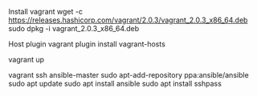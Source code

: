 Install vagrant
wget -c https://releases.hashicorp.com/vagrant/2.0.3/vagrant_2.0.3_x86_64.deb
sudo dpkg -i vagrant_2.0.3_x86_64.deb

Host plugin
vagrant plugin install vagrant-hosts

vagrant up
           
vagrant ssh ansible-master
sudo apt-add-repository ppa:ansible/ansible
sudo apt update
sudo apt install ansible
sudo apt install sshpass
